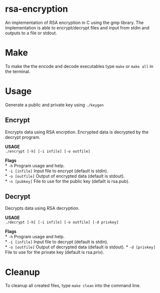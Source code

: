 # rsa-encryption
An implementation of RSA encryption in C using the gmp library. The implementation is able to encrypt/decrypt files and input from stdin and outputs to a file or stdout. 

# Make
To make the the encode and decode executables type `make` or `make all` in the terminal.

# Usage  
Generate a public and private key using `./keygen`  
## Encrypt  
Encrypts data using RSA encrption. Encrypted data is decrypted by the decrypt program.  
  
**USAGE**  
`./encrypt [-h] [-i infile] [-o outfile]`  
  
**Flags**  
    * `-h` Program usage and help.  
    * `-i [infile]` Input file to encrypt (default is stdin).  
    * `-o [outfile]` Output of encrypted data (default is stdout).  
    * `-n [pubkey]` File to use for the public key (defailt is rsa.pub).  

## Decrypt
Decrypts data using RSA decryption.  
  
**USAGE**  
`./decrypt [-h] [-i infile] [-o outfile] [-d privkey]`  
  
**Flags**  
    * `-h` Program usage and help.  
    * `-i [infile]` Input file to decrypt (default is stdin).  
    * `-o [outfile]` Output of decrypted data (default is stdout).
    * `-d [privkey]` File to use for the private key (default is rsa.priv).  
  
# Cleanup
To cleanup all created files, type `make clean` into the command line.




